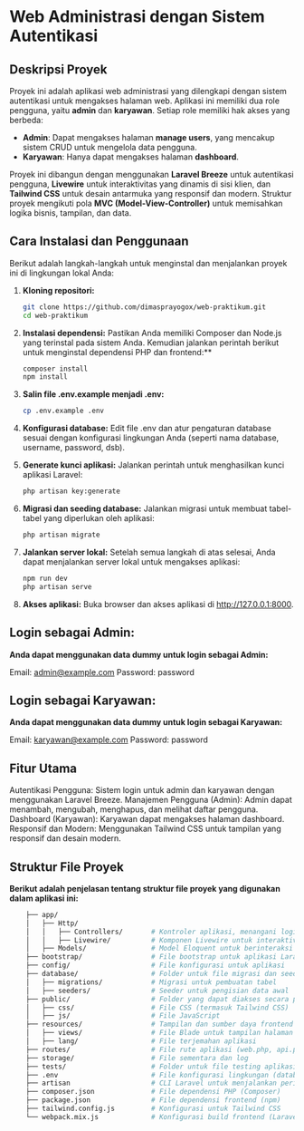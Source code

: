 # Web Administrasi dengan Sistem Autentikasi

## Deskripsi Proyek

Proyek ini adalah aplikasi web administrasi yang dilengkapi dengan sistem autentikasi untuk mengakses halaman web. Aplikasi ini memiliki dua role pengguna, yaitu **admin** dan **karyawan**. Setiap role memiliki hak akses yang berbeda:

- **Admin**: Dapat mengakses halaman **manage users**, yang mencakup sistem CRUD untuk mengelola data pengguna.
- **Karyawan**: Hanya dapat mengakses halaman **dashboard**.

Proyek ini dibangun dengan menggunakan **Laravel Breeze** untuk autentikasi pengguna, **Livewire** untuk interaktivitas yang dinamis di sisi klien, dan **Tailwind CSS** untuk desain antarmuka yang responsif dan modern. Struktur proyek mengikuti pola **MVC (Model-View-Controller)** untuk memisahkan logika bisnis, tampilan, dan data.

## Cara Instalasi dan Penggunaan

Berikut adalah langkah-langkah untuk menginstal dan menjalankan proyek ini di lingkungan lokal Anda:

1. **Kloning repositori:**
   ```bash
   git clone https://github.com/dimasprayogox/web-praktikum.git
   cd web-praktikum

2. **Instalasi dependensi:**
   Pastikan Anda memiliki Composer dan Node.js yang terinstal pada sistem Anda. Kemudian jalankan perintah berikut untuk        menginstal dependensi PHP dan frontend:**
   ```bash
   composer install
   npm install

3. **Salin file .env.example menjadi .env:**
   ```bash
   cp .env.example .env

4. **Konfigurasi database:**
   Edit file .env dan atur pengaturan database sesuai dengan konfigurasi lingkungan Anda (seperti nama database, username,         password, dsb).

5. **Generate kunci aplikasi:**
   Jalankan perintah untuk menghasilkan kunci aplikasi Laravel:
   ```bash
   php artisan key:generate

6. **Migrasi dan seeding database:**
   Jalankan migrasi untuk membuat tabel-tabel yang diperlukan oleh aplikasi:
   ```bash
   php artisan migrate

7. **Jalankan server lokal:**
   Setelah semua langkah di atas selesai, Anda dapat menjalankan server lokal untuk mengakses aplikasi:
   ```bash
   npm run dev
   php artisan serve

8. **Akses aplikasi:**
   Buka browser dan akses aplikasi di http://127.0.0.1:8000.
   
## Login sebagai Admin: 
**Anda dapat menggunakan data dummy untuk login sebagai Admin:**

Email: admin@example.com
Password: password
## Login sebagai Karyawan: 
**Anda dapat menggunakan data dummy untuk login sebagai Karyawan:**

Email: karyawan@example.com
Password: password

## Fitur Utama
Autentikasi Pengguna: Sistem login untuk admin dan karyawan dengan menggunakan Laravel Breeze.
Manajemen Pengguna (Admin): Admin dapat menambah, mengubah, menghapus, dan melihat daftar pengguna.
Dashboard (Karyawan): Karyawan dapat mengakses halaman dashboard.
Responsif dan Modern: Menggunakan Tailwind CSS untuk tampilan yang responsif dan desain modern.

## Struktur File Proyek
**Berikut adalah penjelasan tentang struktur file proyek yang digunakan dalam aplikasi ini:**
```bash
    ├── app/
    │   ├── Http/
    │   │   ├── Controllers/       # Kontroler aplikasi, menangani logika aplikasi
    │   │   ├── Livewire/          # Komponen Livewire untuk interaktivitas
    │   ├── Models/                # Model Eloquent untuk berinteraksi dengan database
    ├── bootstrap/                 # File bootstrap untuk aplikasi Laravel
    ├── config/                    # File konfigurasi untuk aplikasi
    ├── database/                  # Folder untuk file migrasi dan seeders
    │   ├── migrations/            # Migrasi untuk pembuatan tabel
    │   ├── seeders/               # Seeder untuk pengisian data awal
    ├── public/                    # Folder yang dapat diakses secara publik (assets, index.php)
    │   ├── css/                   # File CSS (termasuk Tailwind CSS)
    │   ├── js/                    # File JavaScript
    ├── resources/                 # Tampilan dan sumber daya frontend
    │   ├── views/                 # File Blade untuk tampilan halaman
    │   ├── lang/                  # File terjemahan aplikasi
    ├── routes/                    # File rute aplikasi (web.php, api.php)
    ├── storage/                   # File sementara dan log
    ├── tests/                     # Folder untuk file testing aplikasi
    ├── .env                       # File konfigurasi lingkungan (database, kunci aplikasi)
    ├── artisan                    # CLI Laravel untuk menjalankan perintah
    ├── composer.json              # File dependensi PHP (Composer)
    ├── package.json               # File dependensi frontend (npm)
    ├── tailwind.config.js         # Konfigurasi untuk Tailwind CSS
    └── webpack.mix.js             # Konfigurasi build frontend (Laravel Mix)
    

    
